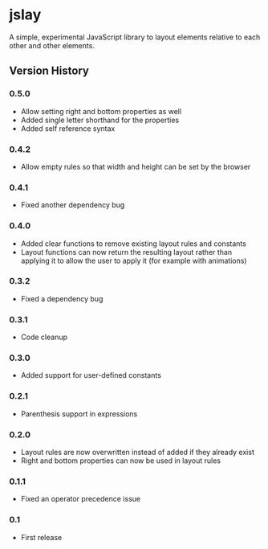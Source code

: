 # jslay

A simple, experimental JavaScript library to layout elements relative to each other and other elements.



## Version History

### 0.5.0
- Allow setting right and bottom properties as well
- Added single letter shorthand for the properties
- Added self reference syntax

### 0.4.2
- Allow empty rules so that width and height can be set by the browser

### 0.4.1
- Fixed another dependency bug

### 0.4.0
- Added clear functions to remove existing layout rules and constants
- Layout functions can now return the resulting layout rather than applying it to allow the user to apply it (for example with animations)

### 0.3.2
- Fixed a dependency bug

### 0.3.1
- Code cleanup

### 0.3.0
- Added support for user-defined constants

### 0.2.1
- Parenthesis support in expressions

### 0.2.0
- Layout rules are now overwritten instead of added if they already exist
- Right and bottom properties can now be used in layout rules

### 0.1.1
- Fixed an operator precedence issue

### 0.1
- First release
